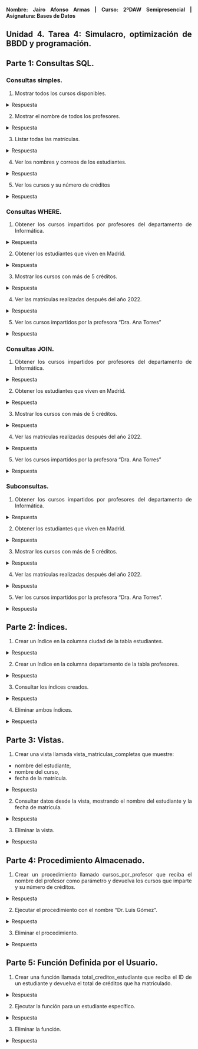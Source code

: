 <div align="justify">

#### **Nombre: Jairo Afonso Armas | Curso: 2ºDAW Semipresencial | Asignatura: Bases de Datos** 

## **Unidad 4. Tarea 4: Simulacro, optimización de BBDD y programación.**

## Parte 1: Consultas SQL. 

### Consultas simples.

1. Mostrar todos los cursos disponibles.

<details>
<summary>Respuesta</summary>

SELECT * FROM `cursos`;

| id | nombre               | profesor_id | creditos |
|----|----------------------|-------------|----------|
| 1  | Álgebra Lineal       | 1           | 6        |
| 2  | Programación I       | 2           | 5        |
| 3  | Mecánica Clásica     | 3           | 6        |
| 4  | Estructuras de Datos | 2           | 5        |
| 5  | Cálculo I            | 1           | 6        |

</details>

2. Mostrar el nombre de todos los profesores.

<details>
<summary>Respuesta</summary>

SELECT nombre FROM `profesores`;

| nombre           |
|------------------|
| Dra. Ana Torres  |
| Dr. Luis Gmez    |
| Dra. Marta Daz   |


</details>


3. Listar todas las matrículas.

<details>
<summary>Respuesta</summary>

SELECT * FROM `matriculas`;

| id | estudiante_id | curso_id | fecha       |
|----|---------------|----------|-------------|
| 1  | 1             | 1        | 2021-09-01  |
| 2  | 2             | 2        | 2022-09-01  |
| 3  | 3             | 3        | 2023-09-02  |
| 4  | 4             | 4        | 2024-09-03  |
| 5  | 1             | 5        | 2020-09-04  |
| 6  | 2             | 4        | 2022-09-05  |
| 7  | 3             | 1        | 2023-09-06  |
| 8  | 4             | 2        | 2024-09-06  |

</details>


4. Ver los nombres y correos de los estudiantes.

<details>
<summary>Respuesta</summary>

SELECT nombre, email FROM estudiantes;

| nombre         | email          |
|----------------|----------------|
| Maria Lpez      | maria@uni.edu  |
| Juan Prez      | juan@uni.edu   |
| Lucia Fernndez  | lucia@uni.edu  |
| Carlos Ruiz    | carlos@uni.edu |

</details>


5. Ver los cursos y su número de créditos

<details>
<summary>Respuesta</summary>

SELECT nombre, creditos FROM cursos;

| nombre               | creditos |
|----------------------|----------|
| Algebra Lineal        | 6        |
| Programacion I        | 5        |
| Mecanica Clasica      | 6        |
| Estructuras de Datos  | 5        |
| Calculo I             | 6        |

</details>

### Consultas WHERE.

1. Obtener los cursos impartidos por profesores del departamento de Informática.

<details>
<summary>Respuesta</summary>

```
SELECT
  p.nombre AS Nombre_Profesor,
  c.nombre AS Nombre_Curso, 
  p.departamento AS Nombre_Dpto
FROM profesores p, cursos c
WHERE c.profesor_id = p.id
AND p.departamento = 'Informatica';
```

| Nombre_Profesor  | Nombre_Curso           | Nombre_Dpto |
|------------------|------------------------|--------------|
| Dr. Luis Gomez   | Programacion I         | Informatica  |
| Dr. Luis Gomez   | Estructuras de Datos   | Informatica  |

</details>

2. Obtener los estudiantes que viven en Madrid.

<details>
<summary>Respuesta</summary>

```
SELECT
  e.nombre AS Nombre_Estudiante,
  e.ciudad AS Nombre_Ciudad 
FROM estudiantes e
WHERE ciudad = 'Madrid';
```

| Nombre_Estudiante | Nombre_Ciudad |
|--------------------|----------------|
| Maria Lopez        | Madrid         |


</details>

3. Mostrar los cursos con más de 5 créditos.

<details>
<summary>Respuesta</summary>

```
SELECT * FROM cursos
WHERE cursos.creditos > 5;
```

| id | nombre            | profesor_id | creditos |
|----|-------------------|-------------|----------|
| 1  | Algebra Lineal    | 1           | 6        |
| 3  | Mecanica Clasica  | 3           | 6        |
| 5  | Calculo I         | 1           | 6        |

</details>

4. Ver las matrículas realizadas después del año 2022.

<details>
<summary>Respuesta</summary>

```
SELECT * FROM matriculas
WHERE fecha > '2022-12-31';
```
  
| id | estudiante_id | curso_id | fecha       |
|----|---------------|----------|-------------|
| 3  | 3             | 3        | 2023-09-02  |
| 4  | 4             | 4        | 2024-09-03  |
| 7  | 3             | 1        | 2023-09-06  |
| 8  | 4             | 2        | 2024-09-06  |
</details>

5. Ver los cursos impartidos por la profesora “Dra. Ana Torres”

<details>
<summary>Respuesta</summary>

```
SELECT
  p.nombre AS Nombre_Profesor,
  c.nombre AS Nombre_Curso
FROM cursos c, profesores p
WHERE c.profesor_id = p.id
AND p.nombre = 'Dra. Ana Torres';
```

| Nombre_Profesor   | Nombre_Curso   |
|-------------------|----------------|
| Dra. Ana Torres   | Algebra Lineal |
| Dra. Ana Torres   | Calculo I      |

</details>


### Consultas JOIN.

1. Obtener los cursos impartidos por profesores del departamento de Informática.

<details>
<summary>Respuesta</summary>
  
```
SELECT
  p.nombre AS Nombre_Profesor, 
  c.nombre AS Nombre_Curso, 
  p.departamento AS Nombre_Dpto
FROM cursos c
JOIN profesores p ON c.profesor_id = p.id
WHERE p.departamento = 'Informatica';
```

| Nombre_Profesor  | Nombre_Curso           | Nombre_Dpto |
|------------------|------------------------|--------------|
| Dr. Luis Gomez   | Programacion I         | Informatica  |
| Dr. Luis Gomez   | Estructuras de Datos   | Informatica  |

</details>

2. Obtener los estudiantes que viven en Madrid.

<details>
<summary>Respuesta</summary>

```
NO ES POSIBLE HACER UN JOIN EN ESTA CONSULTA, SOLO UNA TABLA.

SELECT
  e.nombre AS Nombre_Estudiante,
  e.ciudad AS Nombre_Ciudad 
FROM estudiantes e
WHERE ciudad = 'Madrid';
```

| Nombre_Estudiante | Nombre_Ciudad |
|--------------------|----------------|
| Maria Lopez        | Madrid         |

</details>

3. Mostrar los cursos con más de 5 créditos.

<details>
<summary>Respuesta</summary>


```
NO ES POSIBLE HACER UN JOIN EN ESTA CONSULTA, SOLO UNA TABLA.

SELECT * FROM cursos
WHERE cursos.creditos > 5;
```

| id | nombre            | profesor_id | creditos |
|----|-------------------|-------------|----------|
| 1  | Algebra Lineal    | 1           | 6        |
| 3  | Mecanica Clasica  | 3           | 6        |
| 5  | Calculo I         | 1           | 6        |

</details>

4. Ver las matrículas realizadas después del año 2022.

<details>
<summary>Respuesta</summary>

```
SELECT * FROM matriculas
WHERE fecha > '2022-12-31';
```

| id | estudiante_id | curso_id | fecha       |
|----|---------------|----------|-------------|
| 3  | 3             | 3        | 2023-09-02  |
| 4  | 4             | 4        | 2024-09-03  |
| 7  | 3             | 1        | 2023-09-06  |
| 8  | 4             | 2        | 2024-09-06  |

</details>

5. Ver los cursos impartidos por la profesora “Dra. Ana Torres”

<details>
<summary>Respuesta</summary>

```
SELECT
  p.nombre AS Nombre_Profesor,
  c.nombre AS Nombre_Curso 
FROM cursos c
JOIN profesores p ON c.profesor_id = p.id
WHERE p.nombre = 'Dra. Ana Torres';
```

| Nombre_Profesor   | Nombre_Curso   |
|-------------------|----------------|
| Dra. Ana Torres   | Algebra Lineal |
| Dra. Ana Torres   | Calculo I      |

</details>

### Subconsultas.

1. Obtener los cursos impartidos por profesores del departamento de Informática.

<details>
<summary>Respuesta</summary>

```
SELECT
  (SELECT	p.nombre FROM profesores p WHERE p.id = c.profesor_id) AS Nombre_Profesor,
  c.nombre AS Nombre_Curso,
  (SELECT	p.departamento FROM profesores p WHERE p.id = c.profesor_id) AS Nombre_Dpto
FROM cursos c WHERE profesor_id IN
	(SELECT id FROM profesores
	WHERE departamento = 'Informatica');
```
| Nombre_Profesor  | Nombre_Curso           | Nombre_Dpto |
|------------------|------------------------|--------------|
| Dr. Luis Gomez   | Programacion I         | Informatica  |
| Dr. Luis Gomez   | Estructuras de Datos   | Informatica  |



</details>

2. Obtener los estudiantes que viven en Madrid.

<details>
<summary>Respuesta</summary>

```
SELECT * FROM estudiantes e
WHERE e.ciudad = 
	(SELECT ciudad FROM estudiantes 
     WHERE ciudad = 'Madrid');
```

| id | nombre       | email          | ciudad |
|----|--------------|----------------|--------|
| 1  | Maria Lopez  | maria@uni.edu  | Madrid |


</details>

3. Mostrar los cursos con más de 5 créditos.

<details>
<summary>Respuesta</summary>

```
SELECT * FROM cursos c WHERE c.id IN
	(SELECT c.id FROM cursos c WHERE c.creditos > 5);
```

| id | nombre           | profesor_id | creditos |
|----|------------------|-------------|----------|
| 1  | Algebra Lineal   | 1           | 6        |
| 3  | Mecanica Clasica | 3           | 6        |
| 5  | Calculo I        | 1           | 6        |



</details>

4. Ver las matrículas realizadas después del año 2022.

<details>
<summary>Respuesta</summary>

```
SELECT * FROM matriculas m WHERE m.id IN 
	(SELECT m.id FROM matriculas m 
    WHERE m.fecha > '2022-12-31');
```

| id | estudiante_id | curso_id | fecha       |
|----|---------------|----------|-------------|
| 3  | 3             | 3        | 2023-09-02  |
| 4  | 4             | 4        | 2024-09-03  |
| 7  | 3             | 1        | 2023-09-06  |
| 8  | 4             | 2        | 2024-09-06  |

</details>

5. Ver los cursos impartidos por la profesora “Dra. Ana Torres”.

<details>
<summary>Respuesta</summary>

```
SELECT c.*, 
	(SELECT p.nombre FROM profesores p WHERE p.id = c.profesor_id) AS Nombre_Profesor
FROM cursos c
WHERE profesor_id IN 
  (SELECT p.id FROM profesores p 
  WHERE p.nombre = 'Dra. Ana Torres');
```

| id | nombre         | profesor_id | creditos | Nombre_Profesor  |
|----|----------------|-------------|----------|------------------|
| 1  | Algebra Lineal | 1           | 6        | Dra. Ana Torres  |
| 5  | Calculo I      | 1           | 6        | Dra. Ana Torres  |


</details>

## Parte 2: Índices.

1. Crear un índice en la columna ciudad de la tabla estudiantes.

<details>
<summary>Respuesta</summary>

```
CREATE INDEX idx_ciudad ON estudiantes(ciudad);
```

</details>

2. Crear un índice en la columna departamento de la tabla profesores.

<details>
<summary>Respuesta</summary>

```
CREATE INDEX idx_dpto ON profesores(departamento);
```
</details>

3. Consultar los índices creados.

<details>
<summary>Respuesta</summary>

```
SHOW INDEX FROM `estudiantes`;
```

| Tabla      | Seq_in_index | Nombre_indice | Columna | Orden | Longitud | Nulo | Tipo_indice | Único | Comentario |
|------------|--------------|----------------|---------|-------|----------|------|--------------|--------|-------------|
| estudiantes | 0            | PRIMARY        | id      | A     | 4        | NULL | BTREE        | YES    | NULL        |
| estudiantes | 1            | idx_ciudad     | ciudad  | A     | 4        | YES  | BTREE        | YES    | NULL        |

```
SHOW INDEX FROM `profesores`;
```

| Tabla      | Seq_in_index | Nombre_indice | Columna      | Orden | Longitud | Nulo | Tipo_indice | Único | Comentario |
|------------|---------------|----------------|--------------|-------|----------|------|--------------|--------|-------------|
| profesores | 0             | PRIMARY        | id           | A     | 3        | NULL | BTREE        | YES    | NULL        |
| profesores | 1             | idx_dpto       | departamento | A     | 3        | NULL | BTREE        | YES    | NULL        |


</details>

4. Eliminar ambos índices.

<details>
<summary>Respuesta</summary>

```
DROP INDEX idx_ciudad ON `estudiantes`;
```

| Tabla      | Seq_in_index | Nombre_indice | Columna | Orden | Longitud | Nulo | Tipo_indice | Único | Comentario |
|------------|--------------|----------------|---------|-------|----------|------|--------------|--------|-------------|
| estudiantes | 0            | PRIMARY        | id      | A     | 4        | NULL | BTREE        | YES    | NULL        |

```
DROP INDEX idx_dpto ON `profesores`;
```

| Tabla      | Seq_in_index | Nombre_indice | Columna      | Orden | Longitud | Nulo | Tipo_indice | Único | Comentario |
|------------|---------------|----------------|--------------|-------|----------|------|--------------|--------|-------------|
| profesores | 0             | PRIMARY        | id           | A     | 3        | NULL | BTREE        | YES    | NULL        |

</details>

## Parte 3: Vistas.

1. Crear una vista llamada vista_matriculas_completas que muestre:

- nombre del estudiante,
- nombre del curso,
- fecha de la matrícula.

<details>
<summary>Respuesta</summary>

```
CREATE VIEW vista_matriculas_completas AS
	SELECT
	e.nombre AS Nombre_Estudiante,
	c.nombre AS Nombre_Curso,
	m.fecha AS Fecha_Matricula
	FROM matriculas m 
	JOIN estudiantes e ON m.estudiante_id = e.id
	JOIN cursos c ON m.curso_id = c.id;
```

SELECT * FROM `vista_matriculas_completas`;

| Nombre_Estudiante | Nombre_Curso          | Fecha_Matricula |
|--------------------|------------------------|------------------|
| Maria Lopez        | Algebra Lineal         | 2021-09-01       |
| Maria Lopez        | Calculo I              | 2020-09-04       |
| Juan Perez         | Programacion I         | 2022-09-01       |
| Juan Perez         | Estructuras de Datos   | 2022-09-05       |
| Lucia Fernandez    | Mecanica Clasica       | 2023-09-02       |
| Lucia Fernandez    | Algebra Lineal         | 2023-09-06       |
| Carlos Ruiz        | Estructuras de Datos   | 2024-09-03       |
| Carlos Ruiz        | Programacion I         | 2024-09-06       |


</details>

2. Consultar datos desde la vista, mostrando el nombre del estudiante y la fecha de matrícula.

<details>
<summary>Respuesta</summary>

```
SELECT Nombre_Estudiante, Fecha_Matricula FROM vista_matriculas_completas;
```

| Nombre_Estudiante | Fecha_Matricula |
|--------------------|------------------|
| Maria Lopez        | 2021-09-01       |
| Maria Lopez        | 2020-09-04       |
| Juan Perez         | 2022-09-01       |
| Juan Perez         | 2022-09-05       |
| Lucia Fernandez    | 2023-09-02       |
| Lucia Fernandez    | 2023-09-06       |
| Carlos Ruiz        | 2024-09-03       |
| Carlos Ruiz        | 2024-09-06       |

</details>

3. Eliminar la vista.

<details>
<summary>Respuesta</summary>

DROP VIEW `vista_matriculas_completas`;

</details>

## Parte 4: Procedimiento Almacenado.

1. Crear un procedimiento llamado cursos_por_profesor que reciba el nombre del profesor como parámetro y devuelva los cursos que imparte y su número de créditos.

<details>
<summary>Respuesta</summary>

```
DELIMITER //

DROP PROCEDURE IF EXISTS cursos_por_profesor //
CREATE PROCEDURE cursos_por_profesor 
	(IN Nombre_Profesor VARCHAR(100))

BEGIN

	SELECT 
		c.nombre,
		c.creditos
		FROM cursos c 
		JOIN profesores p ON c.profesor_id = p.id
		WHERE p.nombre = Nombre_Profesor;
    
END //

DELIMITER ; 
```
</details>

2. Ejecutar el procedimiento con el nombre “Dr. Luis Gómez”.

<details>
<summary>Respuesta</summary>

CALL cursos_por_profesor('Dr. Luis Gomez');

| nombre               | creditos |
|----------------------|----------|
| Programacion I       | 5        |
| Estructuras de Datos | 5        |


</details>

3. Eliminar el procedimiento.

<details>
<summary>Respuesta</summary>

DROP PROCEDURE `cursos_por_profesor`;


</details>

## Parte 5: Función Definida por el Usuario.

1. Crear una función llamada total_creditos_estudiante que reciba el ID de un estudiante y devuelva el total de créditos que ha matriculado.

<details>
<summary>Respuesta</summary>

```
DELIMITER //

DROP FUNCTION IF EXISTS total_creditos_estudiante //
    
CREATE FUNCTION total_creditos_estudiante (id_estudiante INT)
RETURNS INT
DETERMINISTIC
BEGIN 
	DECLARE Num_Creditos_Matriculados INT;
    
	SELECT 
		SUM(c.creditos)
	INTO
    		Num_Creditos_Matriculados
	FROM 
    		matriculas m
	JOIN 
    		cursos c ON c.id = m.curso_id
	WHERE 
		m.estudiante_id = id_estudiante;
   
	RETURN (Num_Creditos_Matriculados);

END;
DELIMITER ; 
```

</details>

2. Ejecutar la función para un estudiante específico.

<details>
<summary>Respuesta</summary>

SELECT `total_creditos_estudiante(1)`;

| total_creditos_estudiante(1) |
|------------------------------|
| 12                           |


</details>

3. Eliminar la función.

<details>
<summary>Respuesta</summary>

DROP FUNCTION `total_creditos_estudiante`;

</details>


</div>
